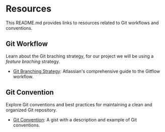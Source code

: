 # Resources

This README.md provides links to resources related to Git workflows and conventions.

## Git Workflow

Learn about the Git braching strategy, for our project we will be using a <i>feature braching</i> strategy.

- [Git Branching Strategy](https://www.atlassian.com/git/tutorials/comparing-workflows/gitflow-workflow): Atlassian's comprehensive guide to the Gitflow workflow.

## Git Convention

Explore Git conventions and best practices for maintaining a clean and organized Git repository.

- [Git Convention](https://gist.github.com/Zekfad/f51cb06ac76e2457f11c80ed705c95a3): A gist with a description and example of Git conventions. 
